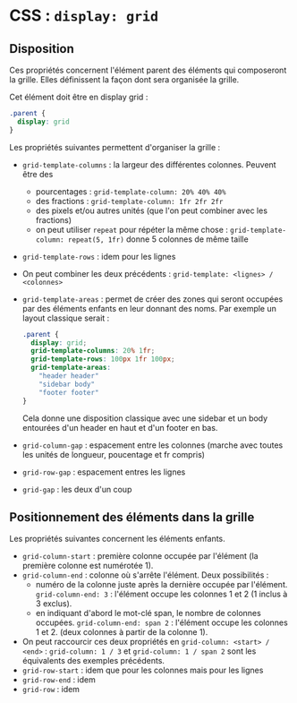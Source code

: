 # CSS : `display: grid`

## Disposition

Ces propriétés concernent l'élément parent des éléments qui composeront
la grille. Elles définissent la façon dont sera organisée la grille.

Cet élément doit être en display grid :

```css
.parent {
  display: grid
}
```

Les propriétés suivantes permettent d'organiser la grille :

* `grid-template-columns` : la largeur des différentes colonnes. Peuvent être des
  * pourcentages : `grid-template-column: 20% 40% 40%`
  * des fractions : `grid-template-column: 1fr 2fr 2fr`
  * des pixels et/ou autres unités (que l'on peut combiner avec les fractions)
  * on peut utiliser `repeat` pour répéter la même chose : 
  `grid-template-column: repeat(5, 1fr)` donne 5 colonnes de même taille
* `grid-template-rows` : idem pour les lignes
* On peut combiner les deux précédents : `grid-template: <lignes> / <colonnes>`
* `grid-template-areas` : permet de créer des zones qui seront occupées par des
  éléments enfants en leur donnant des noms. Par exemple un layout classique serait :
  
  ```CSS
  .parent {
    display: grid;
    grid-template-columns: 20% 1fr;
    grid-template-rows: 100px 1fr 100px;
    grid-template-areas:
      "header header"
      "sidebar body"
      "footer footer"
  }
  ```
  Cela donne une disposition classique avec une sidebar et un body entourées d'un
  header en haut et d'un footer en bas.
* `grid-column-gap` : espacement entre les colonnes (marche avec toutes les unités 
  de longueur, poucentage et fr compris)
* `grid-row-gap` : espacement entres les lignes
* `grid-gap` : les deux d'un coup

## Positionnement des éléments dans la grille

Les propriétés suivantes concernent les éléments enfants.

* `grid-column-start` : première colonne occupée par l'élément (la première colonne
  est numérotée 1).
* `grid-column-end` : colonne où s'arrête l'élément. Deux possibilités :
  * numéro de la colonne juste après la dernière occupée par l'élément.
  `grid-column-end: 3` : l'élément occupe les colonnes 1 et 2 (1 inclus à
  3 exclus).
  * en indiquant d'abord le mot-clé span, le nombre de colonnes occupées.
  `grid-column-end: span 2` : l'élément occupe les colonnes 1 et 2. (deux
  colonnes à partir de la colonne 1).
* On peut raccourcir ces deux propriétés en `grid-column: <start> / <end>` :
  `grid-column: 1 / 3` et `grid-column: 1 / span 2` sont les équivalents des exemples
  précédents.
* `grid-row-start` : idem que pour les colonnes mais pour les lignes
* `grid-row-end` : idem
* `grid-row` : idem
